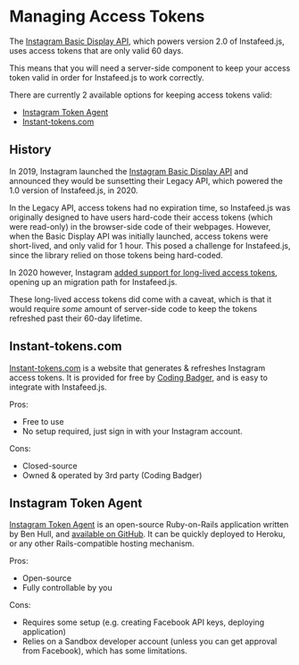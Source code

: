 # Managing Access Tokens

The [Instagram Basic Display API](https://developers.facebook.com/docs/instagram-basic-display-api/), which powers version 2.0 of Instafeed.js, uses access tokens that are only valid 60 days.

This means that you will need a server-side component to keep your access token valid in order for Instafeed.js to work correctly.

There are currently 2 available options for keeping access tokens valid:

* [Instagram Token Agent](#instagram-token-agent)
* [Instant-tokens.com](#instant-tokenscom)

## History

In 2019, Instagram launched the [Instagram Basic Display API](https://developers.facebook.com/blog/post/2019/10/15/launch-instagram-basic-display-api/) and announced they would be sunsetting their Legacy API, which powered the 1.0 version of Instafeed.js, in 2020.

In the Legacy API, access tokens had no expiration time, so Instafeed.js was originally designed to have users hard-code their access tokens (which were read-only) in the browser-side code of their webpages. However, when the Basic Display API was initially launched, access tokens were short-lived, and only valid for 1 hour. This posed a challenge for Instafeed.js, since the library relied on those tokens being hard-coded.

In 2020 however, Instagram [added support for long-lived access tokens](https://developers.facebook.com/blog/post/2020/01/14/instagram-basic-display-api-long-lived-access-tokens-available/), opening up an migration path for Instafeed.js.

These long-lived access tokens did come with a caveat, which is that it would require _some_ amount of server-side code to keep the tokens refreshed past their 60-day lifetime.

## Instant-tokens.com

[Instant-tokens.com](https://www.instant-tokens.com) is a website that generates & refreshes Instagram access tokens. It is provided for free by [Coding Badger](https://codingbadger.com), and is easy to integrate with Instafeed.js.

Pros:
* Free to use
* No setup required, just sign in with your Instagram account.

Cons:
* Closed-source
* Owned & operated by 3rd party (Coding Badger)

## Instagram Token Agent

[Instagram Token Agent](https://github.com/companionstudio/instagram-token-agent) is an open-source Ruby-on-Rails application written by Ben Hull, and [available on GitHub](https://github.com/companionstudio/instagram-token-agent). It can be quickly deployed to Heroku, or any other Rails-compatible hosting mechanism.

Pros:
* Open-source
* Fully controllable by you

Cons:
* Requires some setup (e.g. creating Facebook API keys, deploying application)
* Relies on a Sandbox developer account (unless you can get approval from Facebook), which has some limitations.
